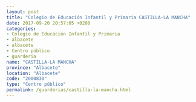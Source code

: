 ```yaml
---
layout: post
title: "Colegio de Educación Infantil y Primaria CASTILLA-LA MANCHA"
date: 2017-09-20 20:57:05 +0200
categories:
- Colegio de Educación Infantil y Primaria
- albacete
- albacete
- Centro público
- guarderia
name: "CASTILLA-LA MANCHA"
province: "Albacete"
location: "Albacete"
code: "2000830"
type: "Centro público"
permalink: /guarderias/castilla-la-mancha.html
---
```

